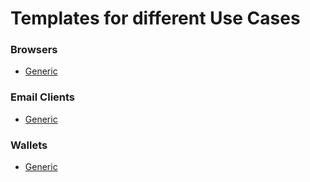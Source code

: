 # Templates for different Use Cases

### Browsers

- [Generic](browser-generic.yml)

### Email Clients

- [Generic](email-generic.yml)

### Wallets

- [Generic](wallet-generic.yml)
